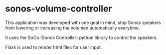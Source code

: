 # sonos-volume-controller

This application was developed with one goal in mind, stop Sonos speakers from lowering or increasing the volumen automatically everytime.

It uses the SoCo (Sonos Controller) python library to control the speakers.

Flask is used to render html files for user input.
